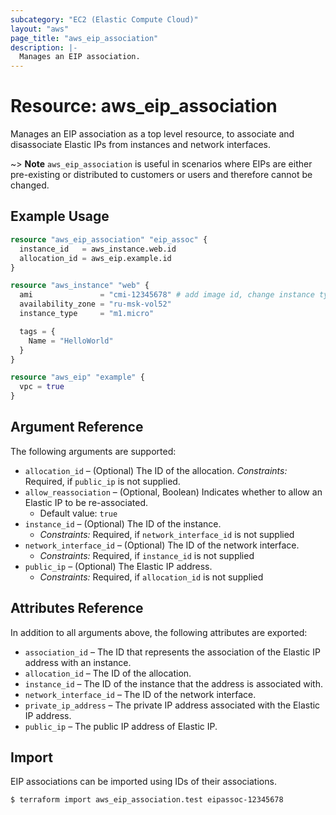```yaml
---
subcategory: "EC2 (Elastic Compute Cloud)"
layout: "aws"
page_title: "aws_eip_association"
description: |-
  Manages an EIP association.
---
```


# Resource: aws_eip_association

Manages an EIP association as a top level resource, to associate and
disassociate Elastic IPs from instances and network interfaces.

~> **Note** `aws_eip_association` is useful in scenarios where EIPs are either
pre-existing or distributed to customers or users and therefore cannot be changed.

## Example Usage

```terraform
resource "aws_eip_association" "eip_assoc" {
  instance_id   = aws_instance.web.id
  allocation_id = aws_eip.example.id
}

resource "aws_instance" "web" {
  ami               = "cmi-12345678" # add image id, change instance type if needed
  availability_zone = "ru-msk-vol52"
  instance_type     = "m1.micro"

  tags = {
    Name = "HelloWorld"
  }
}

resource "aws_eip" "example" {
  vpc = true
}
```

## Argument Reference

The following arguments are supported:

* `allocation_id` – (Optional) The ID of the allocation.
    _Constraints:_ Required, if `public_ip` is not supplied.
* `allow_reassociation` – (Optional, Boolean) Indicates whether to allow an Elastic IP to be re-associated.
    * Default value: `true`
* `instance_id` – (Optional) The ID of the instance.
    * _Constraints:_ Required, if `network_interface_id` is not supplied
* `network_interface_id` – (Optional) The ID of the network interface.
    * _Constraints:_ Required, if `instance_id` is not supplied
* `public_ip` – (Optional) The Elastic IP address.
    * _Constraints:_ Required, if `allocation_id` is not supplied

## Attributes Reference

In addition to all arguments above, the following attributes are exported:

* `association_id` – The ID that represents the association of the Elastic IP address with an instance.
* `allocation_id` – The ID of the allocation.
* `instance_id` – The ID of the instance that the address is associated with.
* `network_interface_id` – The ID of the network interface.
* `private_ip_address` – The private IP address associated with the Elastic IP address.
* `public_ip` – The public IP address of Elastic IP.

## Import

EIP associations can be imported using IDs of their associations.

```
$ terraform import aws_eip_association.test eipassoc-12345678
```
